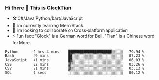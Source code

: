 ### Hi there 👋 This is GlockTian

- 🛠️ C#/Java/Python/Dart/JavaScript
- 🌱 I’m currently learning Mern Stack
- 👯 I’m looking to collaborate on Cross-platform application
- ⚡ Fun fact: "Glock" is a German word for Bell. "Tian" is a Chinese word for More.


<!--START_SECTION:waka-->

```text
Python       9 hrs 4 mins    ████████████████████░░░░░   79.94 %
Bash         49 mins         █▓░░░░░░░░░░░░░░░░░░░░░░░   07.23 %
JavaScript   41 mins         █▓░░░░░░░░░░░░░░░░░░░░░░░   06.03 %
CSS          22 mins         ▓░░░░░░░░░░░░░░░░░░░░░░░░   03.26 %
CSV          21 mins         ▓░░░░░░░░░░░░░░░░░░░░░░░░   03.13 %
SQL          0 secs          ░░░░░░░░░░░░░░░░░░░░░░░░░   00.12 %
```

<!--END_SECTION:waka-->

<!--
**GlockTian/GlockTian** is a ✨ _special_ ✨ repository because its `README.md` (this file) appears on your GitHub profile.

Here are some ideas to get you started:

- 🔭 I’m currently working on ...
- 🌱 I’m currently learning ...
- 👯 I’m looking to collaborate on ...
- 🤔 I’m looking for help with ...
- 💬 Ask me about ...
- 📫 How to reach me: ...
- 😄 Pronouns: ...
- ⚡ Fun fact: ...
-->
